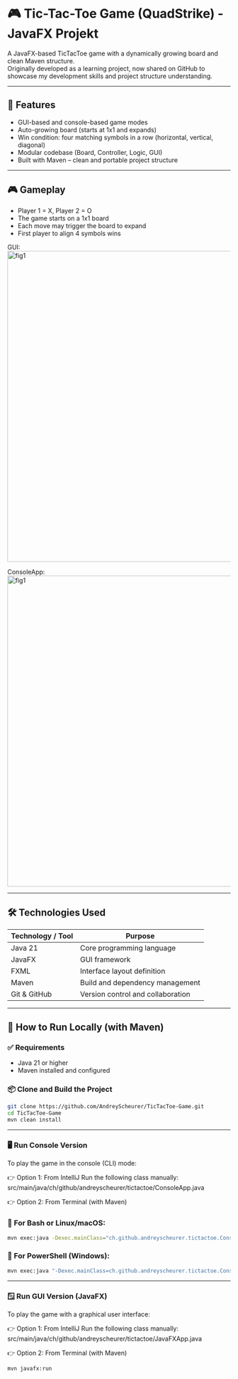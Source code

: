 # 🎮 Tic-Tac-Toe Game (QuadStrike) - JavaFX Projekt

A JavaFX-based TicTacToe game with a dynamically growing board and clean Maven structure.  
Originally developed as a learning project, now shared on GitHub to showcase my development skills and project structure understanding.

---

## 🧠 Features

- GUI-based and console-based game modes
- Auto-growing board (starts at 1x1 and expands)
- Win condition: four matching symbols in a row (horizontal, vertical, diagonal)
- Modular codebase (Board, Controller, Logic, GUI)
- Built with Maven – clean and portable project structure

---

## 🎮 Gameplay

- Player 1 = X, Player 2 = O
- The game starts on a 1x1 board
- Each move may trigger the board to expand
- First player to align 4 symbols wins

GUI:
<img src="img/JavaFX4.png" width="700" alt="fig1"/>

ConsoleApp:
<img src="img/ConsoleApp.png" width="700" alt="fig1"/>

---

## 🛠️ Technologies Used

| Technology / Tool | Purpose                          |
|-------------------|----------------------------------|
| Java 21           | Core programming language        |
| JavaFX            | GUI framework                    |
| FXML              | Interface layout definition      |
| Maven             | Build and dependency management  |
| Git & GitHub      | Version control and collaboration |

---

## 🚀 How to Run Locally (with Maven)

### ✅ Requirements

- Java 21 or higher
- Maven installed and configured

### 📦 Clone and Build the Project

```bash
git clone https://github.com/AndreyScheurer/TicTacToe-Game.git
cd TicTacToe-Game
mvn clean install
```

---

### 🖥️ Run Console Version
To play the game in the console (CLI) mode:

👉 Option 1: From IntelliJ
Run the following class manually:
src/main/java/ch/github/andreyscheurer/tictactoe/ConsoleApp.java


👉 Option 2: From Terminal (with Maven)
### 🔹 For Bash or Linux/macOS:
```bash
mvn exec:java -Dexec.mainClass="ch.github.andreyscheurer.tictactoe.ConsoleApp"
```
### 🔸 For PowerShell (Windows):
```bash
mvn exec:java "-Dexec.mainClass=ch.github.andreyscheurer.tictactoe.ConsoleApp"
```
---

### 🪟 Run GUI Version (JavaFX)
To play the game with a graphical user interface:

👉 Option 1: From IntelliJ
Run the following class manually: 
src/main/java/ch/github/andreyscheurer/tictactoe/JavaFXApp.java


👉 Option 2: From Terminal (with Maven)
```bash
mvn javafx:run
```
